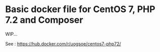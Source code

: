 # Basic docker file for CentOS 7, PHP 7.2 and Composer

WIP...

See : https://hub.docker.com/r/uogsoe/centos7-php72/


